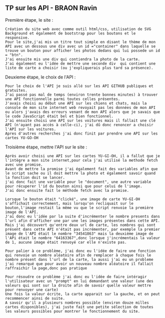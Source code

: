 ## TP sur les API - BRAON Ravin

Première étape, le site :

    Création du site web avec comme outil html/css, utilisation de SVG Background et également de bootstrap pour les boutons et le responsive.
    Pour le site,j'ai mis un titre tout simple en disant le thème de mon API avec un dessous une div avec un id ="container" dans laquelle se trouve un bouton pour afficher les photos dedans qui lui possede un id = "btn".
    J'ai ensuite mis une div qui contiendra la photo de la carte.
    J'ai également eu l'idée de mettre une seconde div  qui contient une liste de carte a choisir (ou j'expliquerais plus tard sa présence).

Deuxieme étape, le choix de l'API :
    
    Pour le choix de l'API je suis allé sur les API GITHUB publiques et gratuites.
    J'ai passé pas mal de temps (environ trente bonnes minutes) à trouver une API fonctionnelle parmi toutes celles présentes.
    J'avais choisi au début une API sur les chiens et chats, mais la console de mon site internet web revoyait pas les données de mon API ou alors j'avais des erreurs venant de mon API alors que je savais que le code JavaScript était bel et bien fonctionnel.
    J'ai ensuite choisi une API sur les voitures mais il fallait une clé API (n'ayant pas accès à celle-ci), j'ai dû donc renoncer a choisir l'API sur les voitures.
    Apres d'autres recherches j'ai donc finit par prendre une API sur les cartes YU-GO-OH

Troisième étape, mettre l'API  sur le site :
    
    Après avoir choisi une API sur les cartes YU-GI-OH, il a fallut que je l'intègre a mon site internet,pour cela j'ai utilisé la methode fetch avec une promise.
    Avant de mettre la promise j'ai également fait des variables afin que le script sache ou il doit mettre la photo et également savoir quand la fonction doit se lancer.
    j'ai donc fait une variable pour le "document", une autre variable pour récuperer l'id du bouton ainsi que pour celui de l'image.
    J'ai donc ensuite fait le méthode fetch avec la promise.

    Lorsque le bouton était "clické", une image de carte YU-GI-OH s'affichait correctement, mais lorsqu'on recliquait sur le bouton,l'image restait la même vu que le script renvoie la première image de l'API.
    J'ai donc eu l'idée par la suite d'incrémenter le nombre presents dans l'url afin d'afficher une par une les images présentes dans cette API.
    Mais j'ai découvert qu'entre deux url de carte, les nombres qui sont présent dans cette API n'était pas incrémenter, par exemple la premier image de l'API était le nombre "34541863" mais la deuxième image de l'APi était le nombre "64163367",donc lorsque j'incrémentais la valeur de 1, aucune image était renvoyé car elle n'existe pas.

    Pour palier à ce problème, j'ai donc eu l'idée de faire une fonction qui renvoie un nombre aléatoire afin de remplacer à chaque fois le nombre présent dans l'url de la carte, la aussi j'ai eu un probleme j'ai remarqué que pour avoir un nouveau nombre aléatoire il fallait raffraichir la page,donc pas pratique
    
    Pour résoudre ce problème j'ai donc eu l'idée de faire intéragir l'utilisateur avec un "prompt" en lui demandant une valeur (une des valeurs qui sont sur la droite afin de savoir quelle valeur mettre pour renvoyer une carte)
    Une fois la valeur écrite, la carte apparait sur la gauche, et on peut recommencer ainsi de suite.
    A savoir qu'il a plusieurs nombres possible (environ douze milles cartes disponibles), j'ai juste fait une petite sélection de toutes les valeurs possibles pour montrer le fonctionnement du site.
